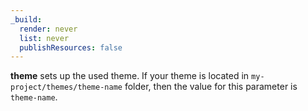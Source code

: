 ```yaml
---
_build:
  render: never
  list: never
  publishResources: false
---
```


**theme** sets up the used theme. If your theme is located in `my-project/themes/theme-name` folder, then the value for this parameter is `theme-name`.
